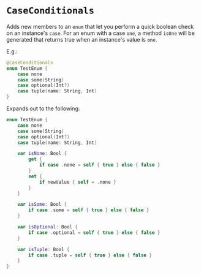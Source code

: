 # ``CaseConditionals``

Adds new members to an `enum` that let you perform a quick boolean check on an instance's `case`. For an enum with a case `one`, a method `isOne` will be generated that returns true when an instance's value is `one`.

E.g.:

```swift
@CaseConditionals 
enum TestEnum {
	case none
	case some(String)
	case optional(Int?)
	case tuple(name: String, Int)
}
```

Expands out to the following:

```swift
enum TestEnum {
	case none
	case some(String)
	case optional(Int?)
	case tuple(name: String, Int)

	var isNone: Bool {
		get {
			if case .none = self { true } else { false }
		}
		set {
			if newValue { self = .none }
		}
	}

	var isSome: Bool {
		if case .some = self { true } else { false }
	}

	var isOptional: Bool {
		if case .optional = self { true } else { false }
	}

	var isTuple: Bool {
		if case .tuple = self { true } else { false }
	}
}
```
